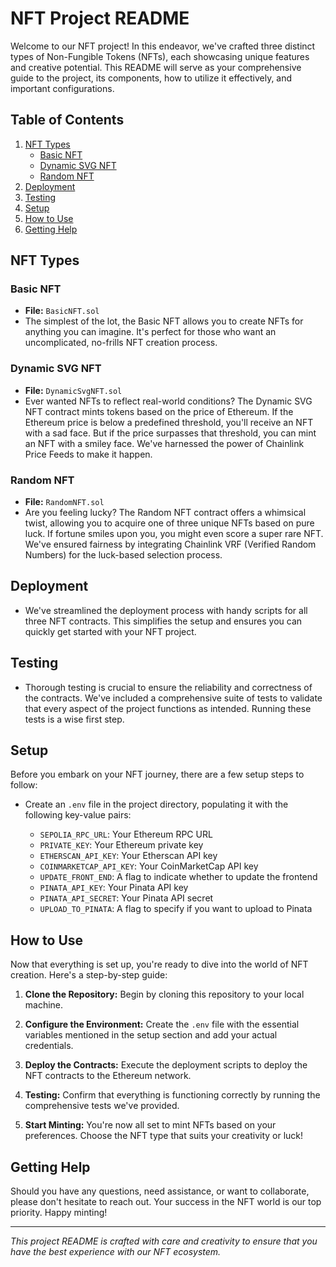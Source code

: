 # NFT Project README

Welcome to our NFT project! In this endeavor, we've crafted three distinct types of Non-Fungible Tokens (NFTs), each showcasing unique features and creative potential. This README will serve as your comprehensive guide to the project, its components, how to utilize it effectively, and important configurations.

## Table of Contents

1. [NFT Types](#nft-types)
    - [Basic NFT](#basic-nft)
    - [Dynamic SVG NFT](#dynamic-svg-nft)
    - [Random NFT](#random-nft)
2. [Deployment](#deployment)
3. [Testing](#testing)
4. [Setup](#setup)
5. [How to Use](#how-to-use)
6. [Getting Help](#getting-help)

## NFT Types

### Basic NFT

- **File:** `BasicNFT.sol`
- The simplest of the lot, the Basic NFT allows you to create NFTs for anything you can imagine. It's perfect for those who want an uncomplicated, no-frills NFT creation process. 

### Dynamic SVG NFT

- **File:** `DynamicSvgNFT.sol`
- Ever wanted NFTs to reflect real-world conditions? The Dynamic SVG NFT contract mints tokens based on the price of Ethereum. If the Ethereum price is below a predefined threshold, you'll receive an NFT with a sad face. But if the price surpasses that threshold, you can mint an NFT with a smiley face. We've harnessed the power of Chainlink Price Feeds to make it happen.

### Random NFT

- **File:** `RandomNFT.sol`
- Are you feeling lucky? The Random NFT contract offers a whimsical twist, allowing you to acquire one of three unique NFTs based on pure luck. If fortune smiles upon you, you might even score a super rare NFT. We've ensured fairness by integrating Chainlink VRF (Verified Random Numbers) for the luck-based selection process.

## Deployment

- We've streamlined the deployment process with handy scripts for all three NFT contracts. This simplifies the setup and ensures you can quickly get started with your NFT project.

## Testing

- Thorough testing is crucial to ensure the reliability and correctness of the contracts. We've included a comprehensive suite of tests to validate that every aspect of the project functions as intended. Running these tests is a wise first step.

## Setup

Before you embark on your NFT journey, there are a few setup steps to follow:

- Create an `.env` file in the project directory, populating it with the following key-value pairs:

    - `SEPOLIA_RPC_URL`: Your Ethereum RPC URL
    - `PRIVATE_KEY`: Your Ethereum private key
    - `ETHERSCAN_API_KEY`: Your Etherscan API key
    - `COINMARKETCAP_API_KEY`: Your CoinMarketCap API key
    - `UPDATE_FRONT_END`: A flag to indicate whether to update the frontend
    - `PINATA_API_KEY`: Your Pinata API key
    - `PINATA_API_SECRET`: Your Pinata API secret
    - `UPLOAD_TO_PINATA`: A flag to specify if you want to upload to Pinata

## How to Use

Now that everything is set up, you're ready to dive into the world of NFT creation. Here's a step-by-step guide:

1. **Clone the Repository:** Begin by cloning this repository to your local machine.

2. **Configure the Environment:** Create the `.env` file with the essential variables mentioned in the setup section and add your actual credentials.

3. **Deploy the Contracts:** Execute the deployment scripts to deploy the NFT contracts to the Ethereum network.

4. **Testing:** Confirm that everything is functioning correctly by running the comprehensive tests we've provided.

5. **Start Minting:** You're now all set to mint NFTs based on your preferences. Choose the NFT type that suits your creativity or luck!

## Getting Help

Should you have any questions, need assistance, or want to collaborate, please don't hesitate to reach out. Your success in the NFT world is our top priority. Happy minting!

---
_This project README is crafted with care and creativity to ensure that you have the best experience with our NFT ecosystem._
